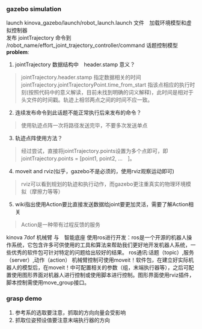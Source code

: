 ### gazebo simulation
launch kinova_gazebo/launch/robot_launch.launch 文件　加载环境模型和虚拟控制器  
发布 jointTrajectory 命令到 /robot_name/effort_joint_trajectory_controller/command 话题控制模型  
**problem**:  
1. jointTrajectory 数据结构中　header.stamp 意义？
>  jointTrajectory.header.stamp 指定数据相关的时间　jointTrajectory.jointTrajectoryPoint.time_from_start 指该点相应的执行时刻(按照代码中的意义解读，目前未找到明确的词义解释)，此时间是相对于头文件的时间戳。轨迹上相邻两点之间的时间不应一致。
2. 连续发布命令到此话题不能正常执行后来发布的命令？
>  使用轨迹点阵一次将路径发送完毕，不要多次发送单点
3. 轨迹点阵使用方法？
>  经过尝试，直接将jointTrajectory.points设置为多个点即可，即jointTrajectory.points = [point1, point2, ...　]。
4. moveit and rviz(似乎，gazebo不是必须的，使用rviz观察运动即可)
>  rviz可以看到规划的轨迹和执行动作，而gazebo更注重真实的物理环境模拟（摩擦力等等）
5. wiki指出使用Action要比直接发送数据给joint要更加灵活，需要了解Action相关
>  Action是一种带有过程反馈的服务


kinova 7dof 机械臂 与　智能底座
使用ros进行开发：ros是一个开源的机器人操作系统，它包含许多可供使用的工具和算法来帮助我们更好地开发机器人系统，一些优秀的软件包可针对特定的问题给出较好的结果。
ros通讯:话题（topic）,服务（server）,动作（action）
机械臂控制可使用moveit！软件包，在建立好实际机器人的模型后，在moveit！中可配置相关的参数（组，末端执行器等），之后可配置使用图形界面对机器人进行控制或使用脚本进行控制。图形界面使用rviz插件，脚本控制需使用move_group接口。

### grasp demo

1. 参考系的选取要注意，抓取的方向向量会受影响
2. 抓取位姿预设值要注意末端执行器的方向


